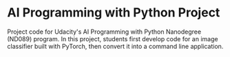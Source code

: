 # AI Programming with Python Project

Project code for Udacity's AI Programming with Python Nanodegree (ND089) program. In this project, students first develop code for an image classifier built with PyTorch, then convert it into a command line application.

